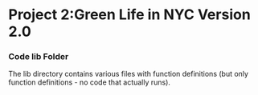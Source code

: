 # Project 2:Green Life in NYC Version 2.0

### Code lib Folder

The lib directory contains various files with function definitions (but only function definitions - no code that actually runs).

